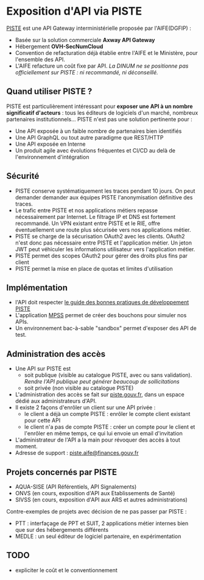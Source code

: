 # Exposition d'API via PISTE

[PISTE](https://piste.gouv.fr/) est une API Gateway interministérielle proposée par l'AIFE(DGFIP) :
- Basée sur la solution commerciale **Axway API Gateway**
- Hébergement **OVH-SecNumCloud**
- Convention de refacturation déjà établie entre l'AIFE et le Ministère, pour l'ensemble des API.
- L'AIFE refacture un coût fixe par API.
_La DINUM ne se positionne pas officiellement sur PISTE : ni recommandé, ni déconseillé._

## Quand utiliser PISTE ?
PISTE est particulièrement intéressant pour **exposer une API à un nombre significatif d'acteurs** : tous les éditeurs de logiciels d'un marché, nombreux partenaires institutionnels...
PISTE n'est pas une solution pertinente pour :
- Une API exposée à un faible nombre de partenaires bien identifiés
- Une API GraphQL ou tout autre paradigme que REST/HTTP
- Une API exposée en Interne
- Un produit agile avec évolutions fréquentes et CI/CD au delà de l'environnement d'intégration

## Sécurité
- PISTE conserve systématiquement les traces pendant 10 jours. On peut demander demander aux équipes PISTE l'anonymisation définitive des traces.
- Le trafic entre PISTE et nos applications métiers repasse nécessairement par Internet. Le filtrage IP et DNS est fortement recommandé. Un VPN existant entre PISTE et le RIE, offre éventuellement une route plus sécurisée vers nos applications métier.
- PISTE se charge de la sécurisation OAuth2 avec les clients. OAuth2 n'est donc pas nécessaire entre PISTE et l'application métier. Un jeton JWT peut véhiculer les informations utilisateur vers l'application métier.
- PISTE permet des scopes OAuth2 pour gérer des droits plus fins par client
- PISTE permet la mise en place de quotas et limites d'utilisation

## Implémentation
- l'API doit respecter [le guide des bonnes pratiques de développement PISTE](PISTE%20-%20Guide%20de%20bonnes%20pratiques%20API_v2.00.pdf)
- L'application [MPSS](https://mpss.piste.gouv.fr/) permet de créer des bouchons pour simuler nos APIs.
- Un environnement bac-à-sable "sandbox" permet d'exposer des API de test.

## Administration des accès
- Une API sur PISTE est
    - soit publique (visible au catalogue PISTE, avec ou sans validation). _Rendre l'API publique peut générer beaucoup de sollicitations_
    - soit privée (non visible au catalogue PISTE)
- L'administration des accès se fait sur [piste.gouv.fr](https://piste.gouv.fr/), dans un espace dédié aux administrateurs d'API.
- Il existe 2 façons d'enrôler un client sur une API privée :
    - le client a déjà un compte PISTE : enrôler le compte client existant pour cette API
    - le client n'a pas de compte PISTE : créer un compte pour le client et l'enrôler en même temps, ce qui lui envoie un email d'invitation
- L'administrateur de l'API a la main pour révoquer des accès à tout moment.
- Adresse de support : piste.aife@finances.gouv.fr

## Projets concernés par PISTE
- AQUA-SISE (API Référentiels, API Signalements)
- ONVS (en cours, exposition d'API aux Etablissements de Santé)
- SIVSS (en cours, exposition d'API aux ARS et autres administrations)

Contre-exemples de projets avec décision de ne pas passer par PISTE :
- PTT : interfaçage de PPT et SUIT, 2 applications métier internes bien que sur des hébergements différents
- MEDLE : un seul éditeur de logiciel partenaire, en expérimentation

## TODO
- expliciter le coût et le conventionnement